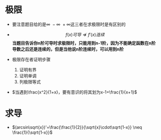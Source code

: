# 极限
- 要注意题目给的是$\infty \ -\infty\  +\infty$这三者在求极限时是有区别的

- $$f(x) 可导 \nRightarrow f'(x)连续$$
**当题目告诉你n阶可导时求极限时，只能用到n-1阶，因为不能确定函数在n阶导数之后还是连续的，但是当他说n阶连续时，可以用到n阶**

- 极限存在者证明步骤
    1. 证明有界
    2. 证明单调
    3. 列极限等式

- $当遇到\frac{x^2}{1+x}，要有意识的将其划为x-1+\frac{1}{x+1}$

# 求导
- $(arcsin\sqrt{x})'=\frac{\frac{1}{2}}{\sqrt{x}\cdot\sqrt{1-x}} \neq \frac{1}{\sqrt{1-x}}$ 
